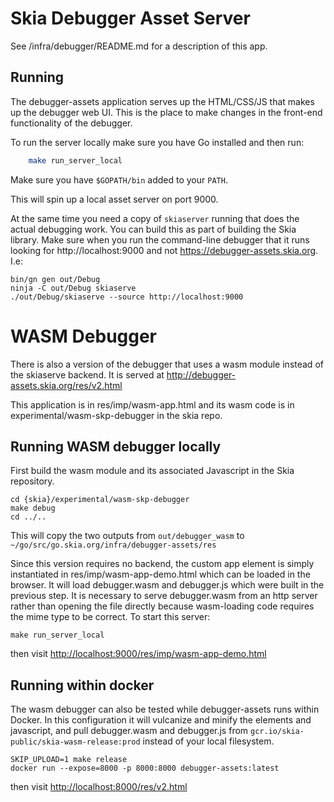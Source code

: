 Skia Debugger Asset Server
==========================

See /infra/debugger/README.md for a description of this app.

Running
-------

The debugger-assets application serves up the HTML/CSS/JS that makes up
the debugger web UI. This is the place to make changes in the front-end
functionality of the debugger.

To run the server locally make sure you have Go installed and then run:

~~~~bash
    make run_server_local
~~~~

Make sure you have `$GOPATH/bin` added to your `PATH`.

This will spin up a local asset server on port 9000.

At the same time you need a copy of `skiaserver` running that does the actual
debugging work. You can build this as part of building the Skia library. Make
sure when you run the command-line debugger that it runs looking for
http://localhost:9000 and not https://debugger-assets.skia.org. I.e:

    bin/gn gen out/Debug
    ninja -C out/Debug skiaserve
    ./out/Debug/skiaserve --source http://localhost:9000

WASM Debugger
=============

There is also a version of the debugger that uses a wasm module instead of the skiaserve backend.
It is served at http://debugger-assets.skia.org/res/v2.html

This application is in res/imp/wasm-app.html and its wasm code is in
experimental/wasm-skp-debugger in the skia repo.

Running WASM debugger locally
---------------

First build the wasm module and its associated Javascript in the Skia repository.

    cd {skia}/experimental/wasm-skp-debugger
    make debug
    cd ../..

This will copy the two outputs from `out/debugger_wasm` to
`~/go/src/go.skia.org/infra/debugger-assets/res`

Since this version requires no backend, the custom app element is simply instantiated in
res/imp/wasm-app-demo.html which can be loaded in the browser. It will load debugger.wasm and
debugger.js which were built in the previous step. It is necessary to serve debugger.wasm from
an http server rather than opening the file directly because wasm-loading code requires the mime
type to be correct. To start this server:

    make run_server_local

then visit <http://localhost:9000/res/imp/wasm-app-demo.html>

Running within docker
---------------------

The wasm debugger can also be tested while debugger-assets runs within Docker. In this
configuration it will vulcanize and minify the elements and javascript, and pull debugger.wasm
and debugger.js from `gcr.io/skia-public/skia-wasm-release:prod` instead of your local filesystem.

    SKIP_UPLOAD=1 make release
    docker run --expose=8000 -p 8000:8000 debugger-assets:latest

then visit <http://localhost:8000/res/v2.html>